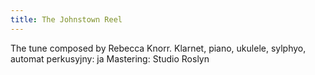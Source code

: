 ```yaml
---
title: The Johnstown Reel
---
```

The tune composed by Rebecca Knorr.
Klarnet, piano, ukulele, sylphyo, automat perkusyjny: ja
Mastering: Studio Roslyn
